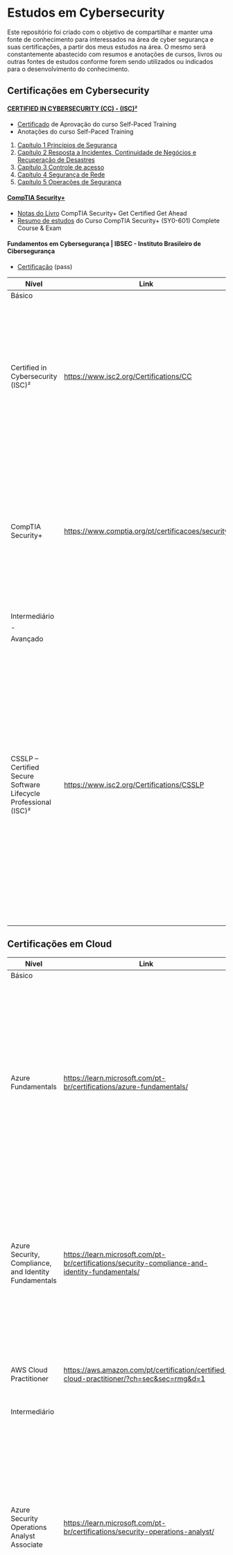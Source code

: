 # Estudos em Cybersecurity

Este repositório foi criado com o objetivo de compartilhar e manter uma fonte de conhecimento para interessados na área de cyber segurança e suas certificações, a partir dos meus estudos na área. O mesmo será constantemente abastecido com resumos e anotações de cursos, livros ou outras fontes de estudos conforme forem sendo utilizados ou indicados para o desenvolvimento do conhecimento.

## Certificações em Cybersecurity

#### [CERTIFIED IN CYBERSECURITY (CC) - (ISC)²](https://www.isc2.org/certified-in-cybersecurity?filter=featured&searchRoot=A82B5ABE5FF04271998AE8A4B5D7DEFD)
-  [Certificado](https://github.com/brunoesm07/Cybersecurity_notes_and_summaries/blob/main/Docs/Official%20CC%20Course%20Completion%20Certificate_Official%20(ISC)%C2%B2%20Certified%20in%20Cybersecurity%20(CC)%20Self-Paced%20Training%20-%201M_Soares%20Martins.pdf) de Aprovação do curso Self-Paced Training
- Anotações do curso Self-Paced Training

1. [Capítulo 1 Princípios de Segurança](https://github.com/brunoesm07/Cybersecurity_notes_and_summaries/blob/main/Certifica%C3%A7%C3%B5es_em_Cybersecurity/CERTIFIED%20IN%20CYBERSECURITY%20(CC)%20-%20(ISC)%C2%B2/Cap%C3%ADtulo%201%20Princ%C3%ADpios%20de%20Seguran%C3%A7a.md)
2. [Capítulo 2 Resposta a Incidentes, Continuidade de Negócios e Recuperação de Desastres](https://github.com/brunoesm07/Cybersecurity_notes_and_summaries/blob/main/Certifica%C3%A7%C3%B5es_em_Cybersecurity/CERTIFIED%20IN%20CYBERSECURITY%20(CC)%20-%20(ISC)%C2%B2/Cap%C3%ADtulo%202%20Resposta%20a%20Incidentes%2C%20Continuidade%20de%20Neg%C3%B3cios%20e%20Recupera%C3%A7%C3%A3o%20de%20Desastres.md)
3. [Capítulo 3 Controle de acesso](https://github.com/brunoesm07/Cybersecurity_notes_and_summaries/blob/main/Certifica%C3%A7%C3%B5es_em_Cybersecurity/CERTIFIED%20IN%20CYBERSECURITY%20(CC)%20-%20(ISC)%C2%B2/Cap%C3%ADtulo%203%20Controle%20de%20acesso.md)
4. [Capítulo 4 Segurança de Rede](https://github.com/brunoesm07/Cybersecurity_notes_and_summaries/blob/main/Certifica%C3%A7%C3%B5es_em_Cybersecurity/CERTIFIED%20IN%20CYBERSECURITY%20(CC)%20-%20(ISC)%C2%B2/Cap%C3%ADtulo%204%20Seguran%C3%A7a%20de%20Rede.md)
5. [Capítulo 5 Operações de Segurança](https://github.com/brunoesm07/Cybersecurity_notes_and_summaries/blob/main/Certifica%C3%A7%C3%B5es_em_Cybersecurity/CERTIFIED%20IN%20CYBERSECURITY%20(CC)%20-%20(ISC)%C2%B2/Cap%C3%ADtulo%205%20Opera%C3%A7%C3%B5es%20de%20Seguran%C3%A7a.md)

#### [CompTIA Security+](https://www.comptia.org/certifications/security)
* [Notas do Livro](https://github.com/brunoesm07/Cybersecurity_notes_and_summaries/blob/main/Certifica%C3%A7%C3%B5es_em_Cybersecurity/CompTIA%20Security%20%2B/Livro%20Get%20Certified%20Get%20Ahead%20SY0-601%20StudyGuide%20English%20Edition/CompTIA%20Security%2B%20Get%20Certified%20Get%20Ahead.md) CompTIA Security+ Get Certified Get Ahead
* [Resumo de estudos](https://github.com/brunoesm07/Cybersecurity_notes_and_summaries/blob/main/Certifica%C3%A7%C3%B5es_em_Cybersecurity/CompTIA%20Security%20%2B/Curso%20CompTIA%20Security%2B%20(SY0-601)%20Complete%20Course%20%26%20Exam.md) do Curso CompTIA Security+ (SY0-601) Complete Course & Exam

#### Fundamentos em Cybersegurança | IBSEC - Instituto Brasileiro de Cibersegurança
- [Certificação](https://github.com/brunoesm07/Cybersecurity_notes_and_summaries/blob/main/Docs/certificate%20IBSEC%20Fundamentos%20em%20Ciberseguran%C3%A7a.pdf) (pass)

|  Nível  | Link | Conteúdo |
| ------------- | ------------- | ---------- |
|  Básico |  |  |
| Certified in Cybersecurity (ISC)² | https://www.isc2.org/Certifications/CC | Dê o primeiro passo para uma carreira em cybersecurity e obtenha a certificação em segurança cibernética do (ISC)² , a organização profissional líder mundial em segurança cibernética conhecida pelo CISSP |
| CompTIA Security+ | https://www.comptia.org/pt/certificacoes/security | CompTIA Security + é uma certificação global que valida as habilidades básicas necessárias para desempenhar as funções básicas de segurança e buscar uma carreira em segurança de TI |
| Intermediário |  |  |
| - |  |
| Avançado |  |  |
| CSSLP – Certified Secure Software Lifecycle Professional (ISC)² | https://www.isc2.org/Certifications/CSSLP | A certificação CSSLP reconhece as principais habilidades de segurança de aplicativos. Ele mostra aos empregadores e colegas que você possui as habilidades técnicas avançadas e o conhecimento necessário para autenticação, autorização e auditoria em todo o SDLC usando as melhores práticas, políticas e procedimentos estabelecidos pelos especialistas em segurança cibernética do (ISC)². |

## Certificações em Cloud

|  Nível  | Link | Conteúdo |
| ------------- | ------------- | ---------- |
|  Básico |  |  |
| Azure Fundamentals | https://learn.microsoft.com/pt-br/certifications/azure-fundamentals/ | A certificação valida seu conhecimento básico sobre serviços de nuvem e como esses serviços são fornecidos com o Azure. Os candidatos devem demonstrar um conhecimento básico nos conceitos de nuvem, bem como serviços, cargas de trabalho, segurança, privacidade, preços e suporte do Azure. |
| Azure Security, Compliance, and Identity Fundamentals | https://learn.microsoft.com/pt-br/certifications/security-compliance-and-identity-fundamentals/ | Essa certificação de conceitos básicos poderá servir como um ponto de partida se você estiver interessado em avançar para certificações baseadas em função em operações de segurança, gerenciamento de identidades e acesso e proteção de informações. |
| AWS Cloud Practitioner | https://aws.amazon.com/pt/certification/certified-cloud-practitioner/?ch=sec&sec=rmg&d=1 | Certificação baseada em conhecimento para compreensão básica da Nuvem AWS.  
| Intermediário |  |  |
| Azure Security Operations Analyst Associate | https://learn.microsoft.com/pt-br/certifications/security-operations-analyst/ | As responsabilidades incluem o gerenciamento, o monitoramento e a resposta às ameaças por meio de uma variedade de soluções de segurança no ambiente. A função investiga, responde e busca ameaças usando o Microsoft Sentinel, o Microsoft Defender para Nuvem, o Microsoft 365 Defender e produtos de segurança de terceiros.
| Azure Identity and Access Administrator Associate | https://learn.microsoft.com/pt-br/certifications/identity-and-access-administrator/ | O administrador de identidades e acesso da Microsoft projeta, implementa e opera os sistemas de gerenciamento de identidades e acesso de uma organização usando o Microsoft Azure AD (Azure Active Directory), parte do Microsoft Entra. Eles configuram e gerenciam a autenticação e a autorização de identidades para usuários, dispositivos, recursos do Azure e aplicativos. |
| AWS Certified DevOps Engineer – Professional | https://aws.amazon.com/pt/certification/certified-devops-engineer-professional/?ch=sec&sec=rmg&d=1 | O AWS Certified DevOps Engineer - Professional demonstra a experiência técnica de indivíduos em relação ao provisionamento, operação e gerenciamento de sistemas de aplicações distribuídas na plataforma da AWS |
| Avançado |  |  |
| Azure DevOps Engineer Expert | https://learn.microsoft.com/pt-br/certifications/devops-engineer/ | Os candidatos a essa certificação precisam ter experiência em administração e desenvolvimento no Azure, com habilidades avançadas em pelo menos uma dessas áreas. Eles devem estar familiarizados com o Azure DevOps e o GitHub.|
| AWS Certified Security - Specialty |  https://aws.amazon.com/pt/certification/certified-security-specialty/?ch=sec&sec=rmg&d=1 | Esta credencial ajuda as organizações a identificar e desenvolver talentos com habilidades cruciais para a implementação de iniciativas na nuvem. Obter a AWS Certified Security – Specialty valida a experiência em segurança de dados e workloads na Nuvem AWS. |


## Certificações em Linux

|  Nível  | Link | Conteúdo |
| ------------- | ------------- | ---------- |
|  Básico |  |  |
| LPIC-1 | https://www.lpi.org/our-certifications/lpic-1-overview | LPIC-1 é a primeira certificação no programa de certificação profissional Linux de vários níveis do Linux Professional Institute (LPI). O LPIC-1 validará a capacidade do candidato de executar tarefas de manutenção na linha de comando, instalar e configurar um computador com Linux e configurar redes básicas. |
| Intermediário |  |  |
| .  |  |  |
| Avançado |   |  |
| LPIC-3 | https://www.lpi.org/our-certifications/lpic-3-303-overview | A certificação LPIC-3 Security cobre a administração de sistemas Linux em toda a empresa com ênfase em segurança. |


## Livros
#### [CompTIA Security+ Get Certified Get Ahead: SY0-601 StudyGuide (English Edition)](https://www.amazon.com.br/gp/product/B09237T9ZB/ref=ppx_yo_dt_b_d_asin_title_o03?ie=UTF8&psc=1)

#### [Técnicas de Invasão: Aprenda as técnicas usadas por hackers em invasões reais](https://www.amazon.com.br/gp/product/B08255WXST/ref=ppx_yo_dt_b_d_asin_title_o01?ie=UTF8&psc=1)
* [Notas do livro](https://github.com/brunoesm07/Cybersecurity_notes_and_summaries/blob/main/Livros_CyberSeguran%C3%A7a/T%C3%A9cnicas%20de%20Invas%C3%A3o%20Aprenda%20as%20t%C3%A9cnicas%20usadas%20por%20hackers%20em%20invas%C3%B5es%20reais.md)
 Técnicas de Invasão Aprenda as técnicas usadas por hackers em invasões reais

#### [Introdução ao Pentest](https://www.amazon.com.br/Introdu%C3%A7%C3%A3o-ao-Pentest-Daniel-Moreno/dp/8575228072/ref=asc_df_8575228072/?tag=googleshopp00-20&linkCode=df0&hvadid=379773616949&hvpos=&hvnetw=g&hvrand=5687880631850878690&hvpone=&hvptwo=&hvqmt=&hvdev=c&hvdvcmdl=&hvlocint=&hvlocphy=9100814&hvtargid=pla-850530960141&psc=1)
 
## Cursos
#### [EC-Council](https://www.eccouncil.org/)
* [Anotações](https://github.com/brunoesm07/Cybersecurity_notes_and_summaries/blob/main/Cursos/Curso%20EC-Council%20Essentials%20-%20codered/Ethical%20Hacking%20Essentials%20(EHE).md) do curso Ethical Hacking Essentials (EHE)

#### [Security Blue Team](https://securityblue.team/)
* [Anotações](https://github.com/brunoesm07/Cybersecurity_notes_and_summaries/blob/main/Cursos/Cursos_Security_Blue%20Team/Introduction%20to%20Network%20Analysis.md) do curso Introduction to Network Analysis

#### [AttackIQ Academy](https://www.academy.attackiq.com/)
* [Anotações](https://github.com/brunoesm07/Cybersecurity_notes_and_summaries/blob/main/Cursos/Cursos%20AttackIQ/Foundations%20of%20Operationalizing%20MITRE%20ATT%26CK.md) do curso Foundations of Operationalizing MITRE ATT&CK

#### [CompTIA Security+ (SY0-601) Complete Course & Exam](https://www.udemy.com/course/securityplus/)

#### CISCO
- [Anotações]() do curso Cybersecurity Essentials
- [Anotações]() do curso CCNA1 Redes de Computadores

#### UNIVESP
###### [Curso Segurança da Informação](https://youtube.com/playlist?list=PLxI8Can9yAHenoHipBXp9XuJY4BBxBUPQ)
- [Anotações](https://github.com/brunoesm07/Cybersecurity_notes_and_summaries/blob/main/Cursos/Cursos%20UNIVESP%20(Youtube)%20Eng.%20de%20Computa%C3%A7%C3%A3o/Seguran%C3%A7a%20da%20Informa%C3%A7%C3%A3o.md) Curso Segurança da Informação - Engenharia da Computação

###### [Curso Redes de Computadores](https://www.youtube.com/playlist?list=PLxI8Can9yAHc-_dZ6nsfoon08i2-4OvEk)
- [Anotações](https://github.com/brunoesm07/Cybersecurity_notes_and_summaries/blob/main/Cursos/Cursos%20UNIVESP%20(Youtube)%20Eng.%20de%20Computa%C3%A7%C3%A3o/Redes%20de%20Computadores.md) Curso Redes de Computadores - Engenharia de Computação

#### Nano Courses FIAP
- [Anotações](https://github.com/brunoesm07/Cybersecurity_notes_and_summaries/blob/main/Cursos/Nano%20Courses%20FIAP/Cybersecurity.md) do Curso Cybersecurity

## Treinamentos

#### Phishing Email Analysis
- [Anotações](https://github.com/brunoesm07/Cybersecurity_notes_and_summaries/blob/main/Security%20Analyst%20(treinamentos)/Phishing%20Email%20Analysis.md) do treinamento de Análise de Email de Phishing

#### Network Fundamentals
- [Anotações](https://github.com/brunoesm07/Cybersecurity_notes_and_summaries/blob/main/Security%20Analyst%20(treinamentos)/Network%20Fundamentals.md) do treinamento Fundamentos de Rede

## Questionário

- [Questionário de Cybersecurity](https://github.com/brunoesm07/Cybersecurity_notes_and_summaries/blob/main/Question%C3%A1rios/Question%C3%A1rio%20de%20Cybersecurity.md) (Preparatório entrevista de emprego)
